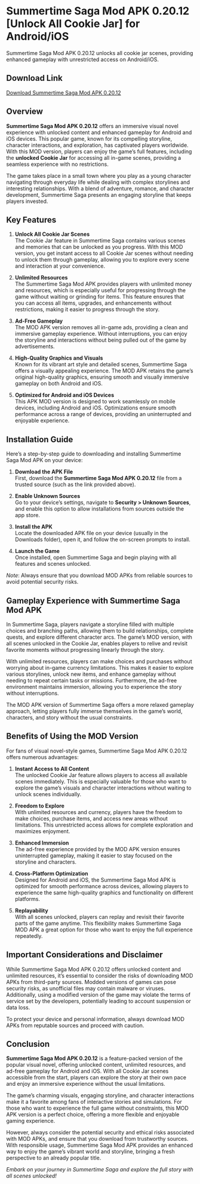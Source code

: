 # Summertime Saga Mod APK 0.20.12 [Unlock All Cookie Jar] for Android/iOS


Summertime Saga Mod APK 0.20.12 unlocks all cookie jar scenes, providing enhanced gameplay with unrestricted access on Android/iOS.
## Download Link
[Download Summertime Saga Mod APK 0.20.12](https://techymody.com/treasure-of-nadia-mod-apk-v-1-0117-unlocked-all-download-for-android-ios/)
## Overview
**Summertime Saga Mod APK 0.20.12** offers an immersive visual novel experience with unlocked content and enhanced gameplay for Android and iOS devices. This popular game, known for its compelling storyline, character interactions, and exploration, has captivated players worldwide. With this MOD version, players can enjoy the game’s full features, including the **unlocked Cookie Jar** for accessing all in-game scenes, providing a seamless experience with no restrictions.

The game takes place in a small town where you play as a young character navigating through everyday life while dealing with complex storylines and interesting relationships. With a blend of adventure, romance, and character development, Summertime Saga presents an engaging storyline that keeps players invested.

## Key Features

1. **Unlock All Cookie Jar Scenes**  
   The Cookie Jar feature in Summertime Saga contains various scenes and memories that can be unlocked as you progress. With this MOD version, you get instant access to all Cookie Jar scenes without needing to unlock them through gameplay, allowing you to explore every scene and interaction at your convenience.

2. **Unlimited Resources**  
   The Summertime Saga Mod APK provides players with unlimited money and resources, which is especially useful for progressing through the game without waiting or grinding for items. This feature ensures that you can access all items, upgrades, and enhancements without restrictions, making it easier to progress through the story.

3. **Ad-Free Gameplay**  
   The MOD APK version removes all in-game ads, providing a clean and immersive gameplay experience. Without interruptions, you can enjoy the storyline and interactions without being pulled out of the game by advertisements.

4. **High-Quality Graphics and Visuals**  
   Known for its vibrant art style and detailed scenes, Summertime Saga offers a visually appealing experience. The MOD APK retains the game’s original high-quality graphics, ensuring smooth and visually immersive gameplay on both Android and iOS.

5. **Optimized for Android and iOS Devices**  
   This APK MOD version is designed to work seamlessly on mobile devices, including Android and iOS. Optimizations ensure smooth performance across a range of devices, providing an uninterrupted and enjoyable experience.

## Installation Guide
Here’s a step-by-step guide to downloading and installing Summertime Saga Mod APK on your device:

1. **Download the APK File**  
   First, download the **Summertime Saga Mod APK 0.20.12** file from a trusted source (such as the link provided above).

2. **Enable Unknown Sources**  
   Go to your device’s settings, navigate to **Security > Unknown Sources**, and enable this option to allow installations from sources outside the app store.

3. **Install the APK**  
   Locate the downloaded APK file on your device (usually in the Downloads folder), open it, and follow the on-screen prompts to install.

4. **Launch the Game**  
   Once installed, open Summertime Saga and begin playing with all features and scenes unlocked.

*Note*: Always ensure that you download MOD APKs from reliable sources to avoid potential security risks.

## Gameplay Experience with Summertime Saga Mod APK

In Summertime Saga, players navigate a storyline filled with multiple choices and branching paths, allowing them to build relationships, complete quests, and explore different character arcs. The game’s MOD version, with all scenes unlocked in the Cookie Jar, enables players to relive and revisit favorite moments without progressing linearly through the story.

With unlimited resources, players can make choices and purchases without worrying about in-game currency limitations. This makes it easier to explore various storylines, unlock new items, and enhance gameplay without needing to repeat certain tasks or missions. Furthermore, the ad-free environment maintains immersion, allowing you to experience the story without interruptions.

The MOD APK version of Summertime Saga offers a more relaxed gameplay approach, letting players fully immerse themselves in the game’s world, characters, and story without the usual constraints.

## Benefits of Using the MOD Version

For fans of visual novel-style games, Summertime Saga Mod APK 0.20.12 offers numerous advantages:

1. **Instant Access to All Content**  
   The unlocked Cookie Jar feature allows players to access all available scenes immediately. This is especially valuable for those who want to explore the game’s visuals and character interactions without waiting to unlock scenes individually.

2. **Freedom to Explore**  
   With unlimited resources and currency, players have the freedom to make choices, purchase items, and access new areas without limitations. This unrestricted access allows for complete exploration and maximizes enjoyment.

3. **Enhanced Immersion**  
   The ad-free experience provided by the MOD APK version ensures uninterrupted gameplay, making it easier to stay focused on the storyline and characters.

4. **Cross-Platform Optimization**  
   Designed for Android and iOS, the Summertime Saga Mod APK is optimized for smooth performance across devices, allowing players to experience the same high-quality graphics and functionality on different platforms.

5. **Replayability**  
   With all scenes unlocked, players can replay and revisit their favorite parts of the game anytime. This flexibility makes Summertime Saga MOD APK a great option for those who want to enjoy the full experience repeatedly.

## Important Considerations and Disclaimer

While Summertime Saga Mod APK 0.20.12 offers unlocked content and unlimited resources, it’s essential to consider the risks of downloading MOD APKs from third-party sources. Modded versions of games can pose security risks, as unofficial files may contain malware or viruses. Additionally, using a modified version of the game may violate the terms of service set by the developers, potentially leading to account suspension or data loss.

To protect your device and personal information, always download MOD APKs from reputable sources and proceed with caution.

## Conclusion

**Summertime Saga Mod APK 0.20.12** is a feature-packed version of the popular visual novel, offering unlocked content, unlimited resources, and ad-free gameplay for Android and iOS. With all Cookie Jar scenes accessible from the start, players can explore the story at their own pace and enjoy an immersive experience without the usual limitations.

The game’s charming visuals, engaging storyline, and character interactions make it a favorite among fans of interactive stories and simulations. For those who want to experience the full game without constraints, this MOD APK version is a perfect choice, offering a more flexible and enjoyable gaming experience.

However, always consider the potential security and ethical risks associated with MOD APKs, and ensure that you download from trustworthy sources. With responsible usage, Summertime Saga Mod APK provides an enhanced way to enjoy the game’s vibrant world and storyline, bringing a fresh perspective to an already popular title.

*Embark on your journey in Summertime Saga and explore the full story with all scenes unlocked!*

